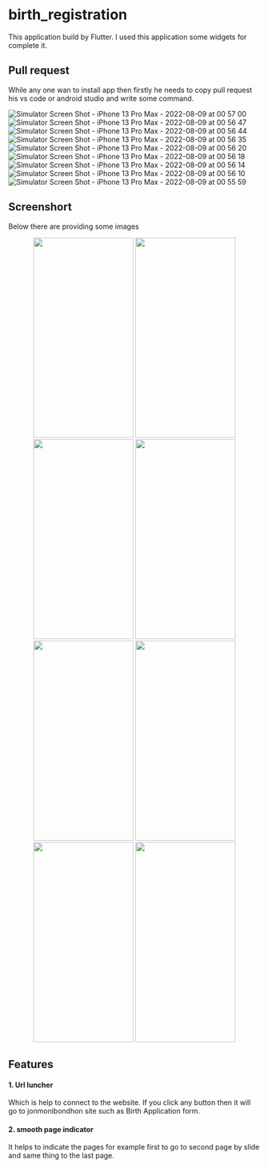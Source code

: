 # birth_registration

This application build by Flutter. I used this application some widgets for complete it.

## Pull request

While any one wan to install app then firstly he needs to copy pull request his vs code or android studio and write some command.

  ![Simulator Screen Shot - iPhone 13 Pro Max - 2022-08-09 at 00 57 00](https://github.com/user-attachments/assets/5aefe2d2-d5a1-40a7-aa5b-b5d14abf8463)
![Simulator Screen Shot - iPhone 13 Pro Max - 2022-08-09 at 00 56 47](https://github.com/user-attachments/assets/807bcf48-5645-4b5d-a07c-a3d75de2212d)
![Simulator Screen Shot - iPhone 13 Pro Max - 2022-08-09 at 00 56 44](https://github.com/user-attachments/assets/1ff3988a-dfb2-44cd-972c-38d8ec0bb9ae)
![Simulator Screen Shot - iPhone 13 Pro Max - 2022-08-09 at 00 56 35](https://github.com/user-attachments/assets/81d98acd-fa71-4d4e-9bab-0104fc1c38f8)
![Simulator Screen Shot - iPhone 13 Pro Max - 2022-08-09 at 00 56 20](https://github.com/user-attachments/assets/f2bce31c-cee7-44cd-872f-74e738ed92c2)
![Simulator Screen Shot - iPhone 13 Pro Max - 2022-08-09 at 00 56 18](https://github.com/user-attachments/assets/4ffc9093-8407-45c4-a4df-81678ae0e478)
![Simulator Screen Shot - iPhone 13 Pro Max - 2022-08-09 at 00 56 14](https://github.com/user-attachments/assets/add5b5d4-2ad6-4381-84c5-8cc2c292524b)
![Simulator Screen Shot - iPhone 13 Pro Max - 2022-08-09 at 00 56 10](https://github.com/user-attachments/assets/6f637924-2521-43cd-86d4-73417eedb904)
![Simulator Screen Shot - iPhone 13 Pro Max - 2022-08-09 at 00 55 59](https://github.com/user-attachments/assets/de48615b-73aa-4462-b753-4fb65751d6c4)


## Screenshort

Below there are providing some images
<p align = "center">
<img src="https://github.com/RakibullHasanOvi/Birth_App_Bangladesh/assets/63429557/1b39879b-7067-47c4-b193-580a61b9b59f.png" width="200" height="400" />
<img src="https://github.com/RakibullHasanOvi/Birth_App_Bangladesh/assets/63429557/47ac8eb8-0c30-4430-885e-0b65980f249f.png" width ="200" height="400"/>
<img src="https://github.com/RakibullHasanOvi/Birth_App_Bangladesh/assets/63429557/920756e9-7d04-4bdd-b8d2-28d32bac39b1.png" width ="200" height="400"/>
<img src="https://github.com/RakibullHasanOvi/Birth_App_Bangladesh/assets/63429557/57f87906-b167-4584-8cf0-d76bc604e7dc.png" width ="200" height="400"/>
<img src="https://github.com/RakibullHasanOvi/Birth_App_Bangladesh/assets/63429557/bf509cfc-4392-4a14-a8cf-a8eb7777cd87.png" width ="200" height="400"/>
<img src="https://github.com/RakibullHasanOvi/Birth_App_Bangladesh/assets/63429557/9b34483f-f40d-4360-8336-3ffa42fe3da1.png" width ="200" height="400"/>
<img src="https://github.com/RakibullHasanOvi/Birth_App_Bangladesh/assets/63429557/191d9c5b-992f-4dc3-9541-e0cda609a849.png" width ="200" height="400"/>
<img src="https://github.com/RakibullHasanOvi/Birth_App_Bangladesh/assets/63429557/a38a29a9-6b5b-4354-b95e-5ea69c351290.png" width ="200" height="400"/>
</p>

## Features

 #### 1. Url luncher
 Which is help to connect to the website. If you click any button then it will go to jonmonibondhon site such as Birth Application form.
 #### 2. smooth page indicator
 It helps to indicate the pages for example first to go to second page by slide and same thing to the last page.
 

